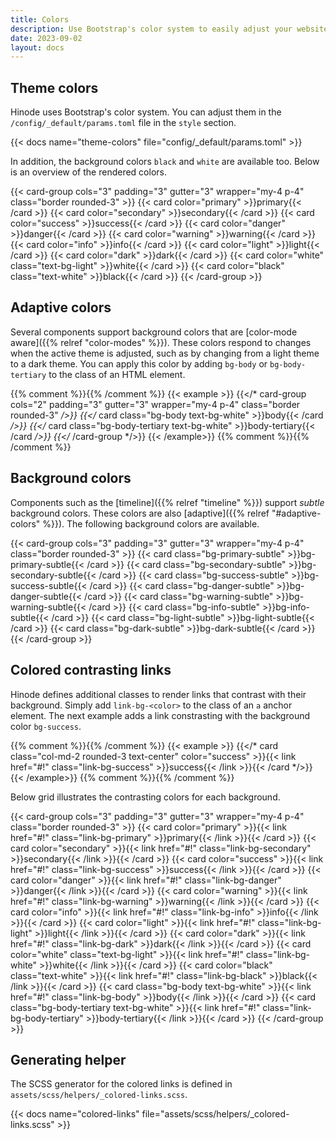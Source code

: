 ```yaml
---
title: Colors
description: Use Bootstrap's color system to easily adjust your website's colors.
date: 2023-09-02
layout: docs
---
```


## Theme colors

Hinode uses Bootstrap's color system. You can adjust them in the `/config/_default/params.toml` file in the `style` section.

{{< docs name="theme-colors" file="config/_default/params.toml" >}}

In addition, the background colors `black` and `white` are available too. Below is an overview of the rendered colors.

{{< card-group cols="3" padding="3" gutter="3" wrapper="my-4 p-4" class="border rounded-3" >}}
    {{< card color="primary" >}}primary{{< /card >}}
    {{< card color="secondary" >}}secondary{{< /card >}}
    {{< card color="success" >}}success{{< /card >}}
    {{< card color="danger" >}}danger{{< /card >}}
    {{< card color="warning" >}}warning{{< /card >}}
    {{< card color="info" >}}info{{< /card >}}
    {{< card color="light" >}}light{{< /card >}}
    {{< card color="dark" >}}dark{{< /card >}}
    {{< card color="white" class="text-bg-light" >}}white{{< /card >}}
    {{< card color="black" class="text-white" >}}black{{< /card >}}
{{< /card-group >}}

## Adaptive colors

Several components support background colors that are [color-mode aware]({{% relref "color-modes" %}}). These colors respond to changes when the active theme is adjusted, such as by changing from a light theme to a dark theme. You can apply this color by adding `bg-body` or `bg-body-tertiary` to the class of an HTML element.

{{% comment %}}<!-- markdownlint-disable MD037 -->{{% /comment %}}
{{< example >}}
{{</* card-group cols="2" padding="3" gutter="3" wrapper="my-4 p-4" class="border rounded-3" */>}}
    {{</* card class="bg-body text-bg-white" >}}body{{< /card */>}}
    {{</* card class="bg-body-tertiary text-bg-white" >}}body-tertiary{{< /card */>}}
{{</* /card-group */>}}
{{< /example>}}
{{% comment %}}<!-- markdownlint-enable MD037 -->{{% /comment %}}

## Background colors

Components such as the [timeline]({{% relref "timeline" %}}) support *subtle* background colors. These colors are also [adaptive]({{% relref "#adaptive-colors" %}}). The following background colors are available.

{{< card-group cols="3" padding="3" gutter="3" wrapper="my-4 p-4" class="border rounded-3" >}}
    {{< card class="bg-primary-subtle" >}}bg-primary-subtle{{< /card >}}
    {{< card class="bg-secondary-subtle" >}}bg-secondary-subtle{{< /card >}}
    {{< card class="bg-success-subtle" >}}bg-success-subtle{{< /card >}}
    {{< card class="bg-danger-subtle" >}}bg-danger-subtle{{< /card >}}
    {{< card class="bg-warning-subtle" >}}bg-warning-subtle{{< /card >}}
    {{< card class="bg-info-subtle" >}}bg-info-subtle{{< /card >}}
    {{< card class="bg-light-subtle" >}}bg-light-subtle{{< /card >}}
    {{< card class="bg-dark-subtle" >}}bg-dark-subtle{{< /card >}}
{{< /card-group >}}

## Colored contrasting links

Hinode defines additional classes to render links that contrast with their background. Simply add `link-bg-<color>` to the class of an `a` anchor element. The next example adds a link constrasting with the background color `bg-success`.

{{% comment %}}<!-- markdownlint-disable MD037 -->{{% /comment %}}
{{< example >}}
{{</* card class="col-md-2 rounded-3 text-center" color="success" >}}{{< link href="#!" class="link-bg-success" >}}success{{< /link >}}{{< /card */>}}
{{< /example>}}
{{% comment %}}<!-- markdownlint-enable MD037 -->{{% /comment %}}

Below grid illustrates the contrasting colors for each background.

{{< card-group cols="3" padding="3" gutter="3" wrapper="my-4 p-4" class="border rounded-3" >}}
    {{< card color="primary" >}}{{< link href="#!" class="link-bg-primary" >}}primary{{< /link >}}{{< /card >}}
    {{< card color="secondary" >}}{{< link href="#!" class="link-bg-secondary" >}}secondary{{< /link >}}{{< /card >}}
    {{< card color="success" >}}{{< link href="#!" class="link-bg-success" >}}success{{< /link >}}{{< /card >}}
    {{< card color="danger" >}}{{< link href="#!" class="link-bg-danger" >}}danger{{< /link >}}{{< /card >}}
    {{< card color="warning" >}}{{< link href="#!" class="link-bg-warning" >}}warning{{< /link >}}{{< /card >}}
    {{< card color="info" >}}{{< link href="#!" class="link-bg-info" >}}info{{< /link >}}{{< /card >}}
    {{< card color="light" >}}{{< link href="#!" class="link-bg-light" >}}light{{< /link >}}{{< /card >}}
    {{< card color="dark" >}}{{< link href="#!" class="link-bg-dark" >}}dark{{< /link >}}{{< /card >}}
    {{< card color="white" class="text-bg-light" >}}{{< link href="#!" class="link-bg-white" >}}white{{< /link >}}{{< /card >}}
    {{< card color="black" class="text-white" >}}{{< link href="#!" class="link-bg-black" >}}black{{< /link >}}{{< /card >}}
    {{< card class="bg-body text-bg-white" >}}{{< link href="#!" class="link-bg-body" >}}body{{< /link >}}{{< /card >}}
    {{< card class="bg-body-tertiary text-bg-white" >}}{{< link href="#!" class="link-bg-body-tertiary" >}}body-tertiary{{< /link >}}{{< /card >}}
{{< /card-group >}}

## Generating helper

The SCSS generator for the colored links is defined in `assets/scss/helpers/_colored-links.scss`.

{{< docs name="colored-links" file="assets/scss/helpers/_colored-links.scss" >}}
